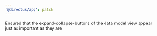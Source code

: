 ```yaml
---
'@directus/app': patch
---
```


Ensured that the expand-collapse-buttons of the data model view appear just as important as they are
